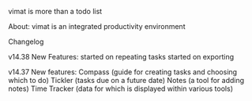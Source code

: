 vimat
is
more than
a
todo list

About:
vimat is an integrated productivity environment

Changelog

v14.38
    New Features:
        started on repeating tasks
        started on exporting

v14.37
    New features:
        Compass (guide for creating tasks and choosing which to do)
        Tickler (tasks due on a future date)
        Notes (a tool for adding notes)
        Time Tracker (data for which is displayed within various tools)
